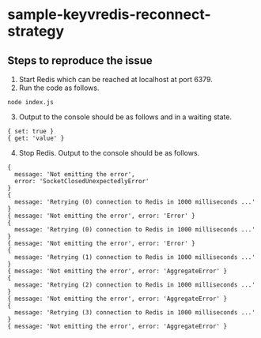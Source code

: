 # sample-keyvredis-reconnect-strategy

## Steps to reproduce the issue
1. Start Redis which can be reached at localhost at port 6379.
2. Run the code as follows.
```shell
node index.js
```
3. Output to the console should be as follows and in a waiting state.
```shell
{ set: true }
{ get: 'value' }
```
4. Stop Redis. Output to the console should be as follows.
```shell
{
  message: 'Not emitting the error',
  error: 'SocketClosedUnexpectedlyError'
}
{
  message: 'Retrying (0) connection to Redis in 1000 milliseconds ...'
}
{ message: 'Not emitting the error', error: 'Error' }
{
  message: 'Retrying (0) connection to Redis in 1000 milliseconds ...'
}
{ message: 'Not emitting the error', error: 'Error' }
{
  message: 'Retrying (1) connection to Redis in 1000 milliseconds ...'
}
{ message: 'Not emitting the error', error: 'AggregateError' }
{
  message: 'Retrying (2) connection to Redis in 1000 milliseconds ...'
}
{ message: 'Not emitting the error', error: 'AggregateError' }
{
  message: 'Retrying (3) connection to Redis in 1000 milliseconds ...'
}
{ message: 'Not emitting the error', error: 'AggregateError' }
```
